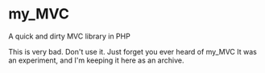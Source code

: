 my_MVC
======

A quick and dirty MVC library in PHP

This is very bad. Don't use it. Just forget you ever heard of my_MVC
It was an experiment, and I'm keeping it here as an archive. 
